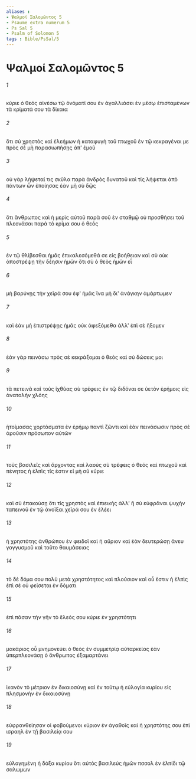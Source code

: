 ```yaml
---
aliases : 
- Ψαλμοί Σαλoμῶντος 5
- Psaume extra numerum 5
- Ps Sal 5
- Psalm of Solomon 5
tags : Bible/PsSal/5
---
```


# Ψαλμοί Σαλoμῶντος 5

###### 1
κύριε ὁ θεός αἰνέσω τῷ ὀνόματί σου ἐν ἀγαλλιάσει ἐν μέσῳ ἐπισταμένων τὰ κρίματά σου τὰ δίκαια
###### 2
ὅτι σὺ χρηστὸς καὶ ἐλεήμων ἡ καταφυγὴ τοῦ πτωχοῦ ἐν τῷ κεκραγέναι με πρὸς σὲ μὴ παρασιωπήσῃς ἀπ' ἐμοῦ
###### 3
οὐ γὰρ λήψεταί τις σκῦλα παρὰ ἀνδρὸς δυνατοῦ καὶ τίς λήψεται ἀπὸ πάντων ὧν ἐποίησας ἐὰν μὴ σὺ δῷς
###### 4
ὅτι ἄνθρωπος καὶ ἡ μερὶς αὐτοῦ παρὰ σοῦ ἐν σταθμῷ οὐ προσθήσει τοῦ πλεονάσαι παρὰ τὸ κρίμα σου ὁ θεός
###### 5
ἐν τῷ θλίβεσθαι ἡμᾶς ἐπικαλεσόμεθά σε εἰς βοήθειαν καὶ σὺ οὐκ ἀποστρέψῃ τὴν δέησιν ἡμῶν ὅτι σὺ ὁ θεὸς ἡμῶν εἶ
###### 6
μὴ βαρύνῃς τὴν χεῖρά σου ἐφ' ἡμᾶς ἵνα μὴ δι' ἀνάγκην ἁμάρτωμεν
###### 7
καὶ ἐὰν μὴ ἐπιστρέψῃς ἡμᾶς οὐκ ἀφεξόμεθα ἀλλ' ἐπὶ σὲ ἥξομεν
###### 8
ἐὰν γὰρ πεινάσω πρὸς σὲ κεκράξομαι ὁ θεός καὶ σὺ δώσεις μοι
###### 9
τὰ πετεινὰ καὶ τοὺς ἰχθύας σὺ τρέφεις ἐν τῷ διδόναι σε ὑετὸν ἐρήμοις εἰς ἀνατολὴν χλόης
###### 10
ἡτοίμασας χορτάσματα ἐν ἐρήμῳ παντὶ ζῶντι καὶ ἐὰν πεινάσωσιν πρὸς σὲ ἀροῦσιν πρόσωπον αὐτῶν
###### 11
τοὺς βασιλεῖς καὶ ἄρχοντας καὶ λαοὺς σὺ τρέφεις ὁ θεός καὶ πτωχοῦ καὶ πένητος ἡ ἐλπὶς τίς ἐστιν εἰ μὴ σύ κύριε
###### 12
καὶ σὺ ἐπακούσῃ ὅτι τίς χρηστὸς καὶ ἐπιεικὴς ἀλλ' ἢ σὺ εὐφρᾶναι ψυχὴν ταπεινοῦ ἐν τῷ ἀνοῖξαι χεῖρά σου ἐν ἐλέει
###### 13
ἡ χρηστότης ἀνθρώπου ἐν φειδοῖ καὶ ἡ αὔριον καὶ ἐὰν δευτερώσῃ ἄνευ γογγυσμοῦ καὶ τοῦτο θαυμάσειας
###### 14
τὸ δὲ δόμα σου πολὺ μετὰ χρηστότητος καὶ πλούσιον καὶ οὗ ἐστιν ἡ ἐλπὶς ἐπὶ σέ οὐ φείσεται ἐν δόματι
###### 15
ἐπὶ πᾶσαν τὴν γῆν τὸ ἔλεός σου κύριε ἐν χρηστότητι
###### 16
μακάριος οὗ μνημονεύει ὁ θεὸς ἐν συμμετρίᾳ αὐταρκείας ἐὰν ὑπερπλεονάσῃ ὁ ἄνθρωπος ἐξαμαρτάνει
###### 17
ἱκανὸν τὸ μέτριον ἐν δικαιοσύνῃ καὶ ἐν τούτῳ ἡ εὐλογία κυρίου εἰς πλησμονὴν ἐν δικαιοσύνῃ
###### 18
εὐφρανθείησαν οἱ φοβούμενοι κύριον ἐν ἀγαθοῖς καὶ ἡ χρηστότης σου ἐπὶ ισραηλ ἐν τῇ βασιλείᾳ σου
###### 19
εὐλογημένη ἡ δόξα κυρίου ὅτι αὐτὸς βασιλεὺς ἡμῶν πσσολ ἐν ἐλπίδι τῷ σαλωμων
